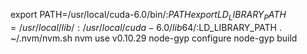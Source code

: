 export PATH=/usr/local/cuda-6.0/bin/:$PATH
export LD_LIBRARY_PATH=/usr/local/lib/:/usr/local/cuda-6.0/lib64/:$LD_LIBRARY_PATH
. ~/.nvm/nvm.sh 
nvm use v0.10.29
node-gyp configure
node-gyp build

